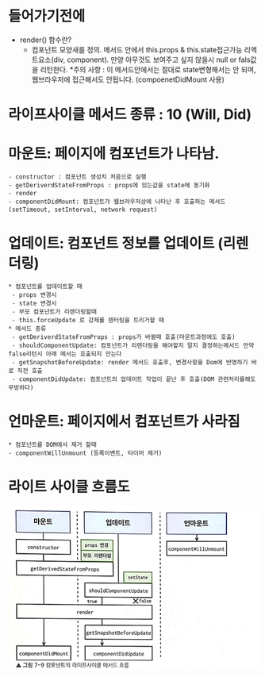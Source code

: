 
# 들어가기전에 
 * render() 함수란?
    - 컴포넌트 모양새를 정의. 메서드 안에서 this.props & this.state접근가능 리엑트요소(div, component). 만양 아무것도 보여주고 싶지 않을시 null or fals값을 리턴한다.
    *주의 사항 : 이 메서드안에서는 절대로 state변형해서는 안 되며, 웹브라우저에 접근해서도 안됩니다. (compoenetDidMount 사용)


# 라이프사이클 메서드 종류 : 10 (Will, Did)

# 마운트: 페이지에 컴포넌트가 나타남.

    - constructor : 컴포넌트 생성치 처음으로 실행
    - getDeriverdStateFromProps : props에 있는값을 state에 동기화
    - render 
    - componentDidMount: 컴포넌트가 웹브라우저상에 나타난 후 호출하는 메서드(setTimeout, setInterval, network request)

# 업데이트: 컴포넌트 정보를 업데이트 (리렌더링)
    * 컴포넌트를 업데이트할 때
     - props 변경시
     - state 변경시
     - 부모 컴포넌트가 리렌더링할때
     - this.forceUpdate 로 강제롤 렌터링을 트리거할 때
    * 메서드 종류
     - getDeriverdStateFromProps : props가 바뀔때 호출(마운트과정에도 호출)
     - shouldComponentUpdate: 컴포넌트가 리렌더링을 해야할지 말지 결정하는메서드 만약 false리턴시 아래 메서는 호출되지 안는다
     - getSnapshotBeforeUpdate: render 메서드 호출후, 변경사항을 Dom에 반영하기 바로 직전 호출
     - componentDidUpdate: 컴포넌트의 업데이트 작업이 끝난 후 호출(DOM 관련처리를해도 무방하다)

# 언마운트: 페이지에서 컴포넌트가 사라짐
    * 컴포넌트를 DOM에서 제거 할때
    - componentWillUnmount (등록이벤트, 타이머 제거)

# 라이트 사이클 흐름도

![lifeCycle](./image/lifeCycle.png)


